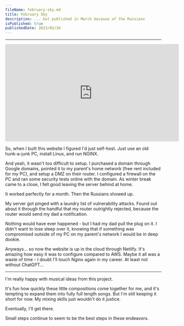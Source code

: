 ```yaml
---
fileName: february-sky.md
title: February Sky
description: ... but published in March because of the Russians
isPublished: true
publishedDate: 2023/03/26
---
```


---

<iframe width="560" height="315" src="https://www.youtube-nocookie.com/embed/Vi73bl0dWjM" title="YouTube video player" frameborder="0" allow="accelerometer; autoplay; clipboard-write; encrypted-media; gyroscope; picture-in-picture; web-share" allowfullscreen></iframe>

So, when I built this website I figured I'd just self-host. Just use an old hunk-a-junk PC, install Linux, and run NGINX. 

And yeah, it wasn't too difficult to setup. I purchased a domain through Google domains, pointed it to my parent's home network (free rent included for my PC), and setup a DMZ on their router. I configured a firewall on the PC and ran some security tests online with the domain. As winter break came to a close, I felt good leaving the server behind at home.

It worked perfectly for a month. Then the Russians showed up.

My server got pinged with a laundry list of vulnerability attacks. Found out about it through the handful that my router outrightly rejected, because the router would send my dad a notification.

Nothing would have ever happened - but I had my dad pull the plug on it. I didn't want to lose sleep over it, knowing that if something was compromised outside of my PC on my parent's network I would be in deep dookie.

Anyways... so now the website is up in the cloud through Netlify. It's amazing how easy it was to configure compared to AWS. Maybe it all was a waste of time - I doubt I'll touch Nginx again in my career. At least not without ChatGPT...

---

I'm really happy with musical ideas from this project.

It's fun how quickly these little compositions come together for me, and it's tempting to expand them into fully full length songs. But I'm still keeping it short for now. My mixing skills just wouldn't do it justice. 

Eventually, I'll get there.

Small steps continue to seem to be the best steps in these endeavors.